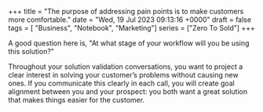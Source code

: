 +++ 
title = "The purpose of addressing pain points is to make customers more comfortable."
date = "Wed, 19 Jul 2023 09:13:16 +0000"
draft = false
tags = [ "Business", "Notebook", "Marketing"]
series = ["Zero To Sold"]
+++

A good question here is, "At what stage of your workflow will you be using this solution?"

Throughout your solution validation conversations, you want to project a clear interest in solving your customer’s problems without causing new ones. If you communicate this clearly in each call, you will create goal alignment between you and your prospect: you both want a great solution that makes things easier for the customer.